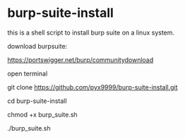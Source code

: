 # burp-suite-install

this is a shell script to install burp suite on a linux system.

download burpsuite:

https://portswigger.net/burp/communitydownload

open terminal

git clone https://github.com/pyx9999/burp-suite-install.git

cd burp-suite-install

chmod +x burp_suite.sh

./burp_suite.sh
